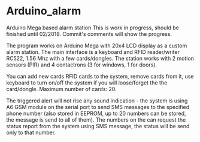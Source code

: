 # Arduino_alarm
Arduino Mega based alarm station
This is work in progress, should be finished until 02/2018. Commit's comments will show the progress.

The program works on Arduino Mega with 20x4 LCD display as a custom alarm station. The main interface is a keyboard and RFID
reader/writer RC522, 1.56 Mhz with a few cards/dongles. The station works with 2 motion sensors (PIR) and 4 contactrons (3 for windows, 
1 for doors). 

You can add new cards RFID cards to the system, remove cards from it, use keyboard to turn on/off the system if you will loose/forget the 
the card/dongle. Maximum number of cards: 20. 

The triggered alert will not rise any sound indication - the system is using A6 GSM module on the serial port to send SMS messages to the 
specified phone number (also stored in EEPROM, up to 20 numbers can be stored, the message is send to all of them). The numbers on the
can request the status report from the system using SMS message, the status will be send only to that number. 
